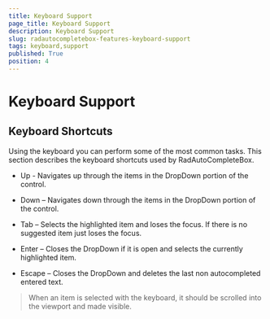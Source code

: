 ```yaml
---
title: Keyboard Support
page_title: Keyboard Support
description: Keyboard Support
slug: radautocompletebox-features-keyboard-support
tags: keyboard,support
published: True
position: 4
---
```


# Keyboard Support

## Keyboard Shortcuts

Using the keyboard you can perform some of the most common tasks. This section describes the keyboard shortcuts used by RadAutoCompleteBox.

* Up - Navigates up through the items in the DropDown portion of the control.

* Down – Navigates down through the items in the DropDown portion of the control.

* Tab – Selects the highlighted item and loses the focus. If there is no suggested item just loses the focus.

* Enter – Closes the DropDown if it is open and selects the currently highlighted item.

* Escape – Closes the DropDown and deletes the last non autocompleted entered text.

>When an item is selected with the keyboard, it should be scrolled into the viewport and made visible.
